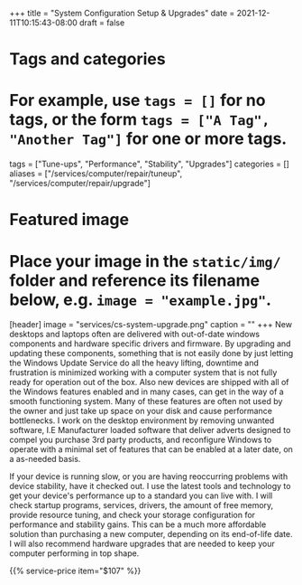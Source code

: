 +++
title = "System Configuration Setup & Upgrades"
date = 2021-12-11T10:15:43-08:00
draft = false

# Tags and categories
# For example, use `tags = []` for no tags, or the form `tags = ["A Tag", "Another Tag"]` for one or more tags.
tags = ["Tune-ups", "Performance", "Stability", "Upgrades"]
categories = []
aliases = ["/services/computer/repair/tuneup", "/services/computer/repair/upgrade"]
# Featured image
# Place your image in the `static/img/` folder and reference its filename below, e.g. `image = "example.jpg"`.
[header]
image = "services/cs-system-upgrade.png"
caption = ""
+++
New desktops and laptops often are delivered with out-of-date windows components and hardware specific drivers and firmware. By upgrading and updating these components, something that is not easily done by just letting the Windows Update Service do all the heavy lifting, downtime and frustration is minimized working with a computer system that is not fully ready for operation out of the box. Also new devices are shipped with all of the Windows features enabled and in many cases, can get in the way of a smooth functioning system. Many of these features are often not used by the owner and just take up space on your disk and cause performance bottlenecks. I work on the desktop environment by removing unwanted software, I.E Manufacturer loaded software that deliver adverts designed to compel you purchase 3rd party products, and reconfigure Windows to operate with a minimal set of features that can be enabled at a later date, on a as-needed basis.

If your device is running slow, or you are having reoccurring problems with device stability, have it checked out. I use the latest tools and technology to get your device's performance up to a standard you can live with. I will check startup programs, services, drivers, the amount of free memory, provide resource tuning, and check your storage configuration for performance and stability gains. This can be a much more affordable solution  than purchasing a new computer, depending on its end-of-life date. I will also recommend hardware upgrades that are needed to keep your computer performing in top shape.

{{% service-price item="$107" %}}